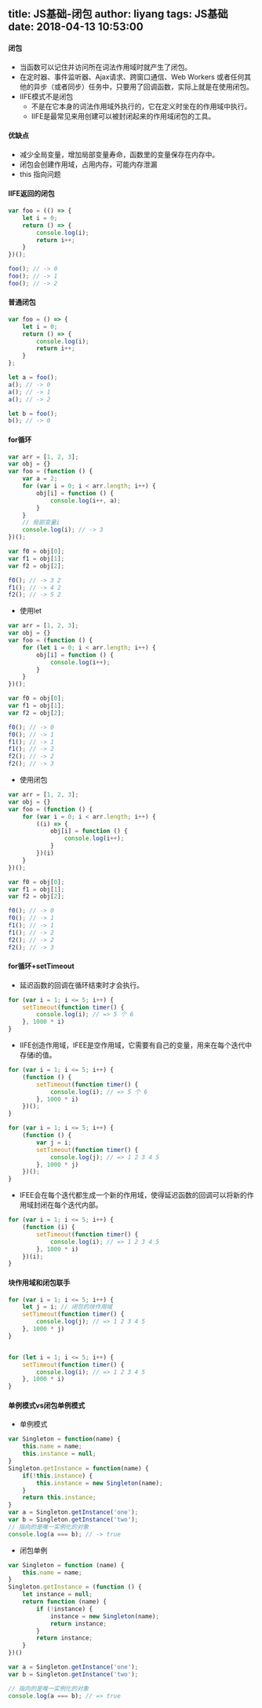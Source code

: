 title: JS基础-闭包
author: liyang
tags: JS基础
date: 2018-04-13 10:53:00
---
#### 闭包

- 当函数可以记住并访问所在词法作用域时就产生了闭包。
- 在定时器、事件监听器、Ajax请求、跨窗口通信、Web Workers 或者任何其他的异步（或者同步）任务中，只要用了回调函数，实际上就是在使用闭包。
- IIFE模式不是闭包
	- 不是在它本身的词法作用域外执行的，它在定义时坐在的作用域中执行。
    - IIFE是最常见来用创建可以被封闭起来的作用域闭包的工具。

#### 优缺点

- 减少全局变量，增加局部变量寿命，函数里的变量保存在内存中。
- 闭包会创建作用域，占用内存，可能内存泄漏
- this 指向问题

#### IIFE返回的闭包

```js
var foo = (() => {
    let i = 0;
    return () => {
        console.log(i);
        return i++;
    }
})();

foo(); // -> 0
foo(); // -> 1
foo(); // -> 2
```

#### 普通闭包

```js
var foo = () => {
    let i = 0;
    return () => {
        console.log(i);
        return i++;
    }
};

let a = foo();
a(); // -> 0
a(); // -> 1
a(); // -> 2

let b = foo();
b(); // -> 0
```

#### for循环

```js
var arr = [1, 2, 3];
var obj = {}
var foo = (function () {
    var a = 2;
    for (var i = 0; i < arr.length; i++) {
        obj[i] = function () {
            console.log(i++, a);
        }
    }
    // 局部变量i
    console.log(i); // -> 3 
})();

var f0 = obj[0];
var f1 = obj[1];
var f2 = obj[2];

f0(); // -> 3 2
f1(); // -> 4 2
f2(); // -> 5 2
```

- 使用let

```js
var arr = [1, 2, 3];
var obj = {}
var foo = (function () {
    for (let i = 0; i < arr.length; i++) {
        obj[i] = function () {
            console.log(i++);
        }
    }
})();

var f0 = obj[0];
var f1 = obj[1];
var f2 = obj[2];

f0(); // -> 0
f0(); // -> 1
f1(); // -> 1
f1(); // -> 2
f2(); // -> 2
f2(); // -> 3
```

- 使用闭包

```js
var arr = [1, 2, 3];
var obj = {}
var foo = (function () {
    for (var i = 0; i < arr.length; i++) {
        ((i) => {
            obj[i] = function () {
                console.log(i++);
            }
        })(i)
    }
})();

var f0 = obj[0];
var f1 = obj[1];
var f2 = obj[2];

f0(); // -> 0
f0(); // -> 1
f1(); // -> 1
f1(); // -> 2
f2(); // -> 2
f2(); // -> 3
```

#### for循环+setTimeout

- 延迟函数的回调在循环结束时才会执行。

```js
for (var i = 1; i <= 5; i++) {
    setTimeout(function timer() {
        console.log(i); // => 5 个 6
    }, 1000 * i)
}

```

- IIFE创造作用域，IFEE是空作用域，它需要有自己的变量，用来在每个迭代中存储i的值。

```js
for (var i = 1; i <= 5; i++) {
    (function () {
        setTimeout(function timer() {
            console.log(i); // => 5 个 6
        }, 1000 * i)
    })();
}

for (var i = 1; i <= 5; i++) {
    (function () {
        var j = i;
        setTimeout(function timer() {
            console.log(j); // => 1 2 3 4 5
        }, 1000 * j)
    })();
}
```

- IFEE会在每个迭代都生成一个新的作用域，使得延迟函数的回调可以将新的作用域封闭在每个迭代内部。

```js
for (var i = 1; i <= 5; i++) {
    (function (i) {
        setTimeout(function timer() {
            console.log(i); // => 1 2 3 4 5
        }, 1000 * i)
    })(i);
}
```

#### 块作用域和闭包联手

```js
for (var i = 1; i <= 5; i++) {
    let j = i; // 闭包的块作用域
    setTimeout(function timer() {
        console.log(j); // => 1 2 3 4 5
    }, 1000 * j)
}


for (let i = 1; i <= 5; i++) {
    setTimeout(function timer() {
        console.log(i); // => 1 2 3 4 5
    }, 1000 * i)
}

```

#### 单例模式vs闭包单例模式

- 单例模式

```js
var Singleton = function(name) {
    this.name = name;
    this.instance = null;
}
Singleton.getInstance = function(name) {
    if(!this.instance) {
        this.instance = new Singleton(name);
    }
    return this.instance;
}
var a = Singleton.getInstance('one');
var b = Singleton.getInstance('two');
// 指向的是唯一实例化的对象
console.log(a === b); // -> true
```

- 闭包单例

```js
var Singleton = function (name) {
    this.name = name;
}
Singleton.getInstance = (function () {
    let instance = null;
    return function (name) {
        if (!instance) {
            instance = new Singleton(name);
            return instance;
        }
        return instance;
    }
})()

var a = Singleton.getInstance('one');
var b = Singleton.getInstance('two');

// 指向的是唯一实例化的对象
console.log(a === b); // => true
```